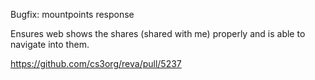 Bugfix: mountpoints response

Ensures web shows the shares (shared with me) properly and is able to navigate into them.

https://github.com/cs3org/reva/pull/5237
